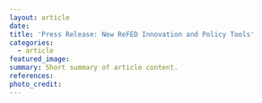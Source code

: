 ```yaml
---
layout: article
date:
title: 'Press Release: New ReFED Innovation and Policy Tools'
categories:
  - article
featured_image:
summary: Short summary of article content.
references:
photo_credit:
---
```




